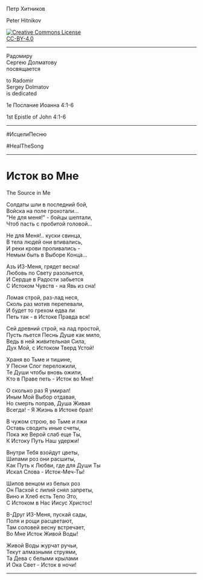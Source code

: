 Петр Хитников

Peter Hitnikov

[CC-BY-4.0]: http://creativecommons.org/licenses/by/4.0/ "{rel='license'}"

[CC-BY-4.0_png]: https://i.creativecommons.org/l/by/4.0/88x31.png

[![Creative Commons License][CC-BY-4.0_png]][CC-BY-4.0]<br/>[CC-BY-4.0][]

---

Радомиру  
Сергею Долматову  
посвящается

to Radomir  
Sergey Dolmatov  
is dedicated

1e Послание Иоанна 4:1-6

1st Epistle of John 4:1-6

---

\#ИсцелиПесню

\#HealTheSong

---

# Исток во Мне
The Source in Me

Солдаты шли в последний бой,  
Войска на поле грохотали...  
"Не для меня!" - бойцы шептали,  
Чтоб пасть с пробитой головой...

Не для Меня!.. куски свинца,  
В тела людей они впивались,  
И реки крови проливались -  
Немым быть в Выборе Конца...

Азъ ИЗ-Меня, грядет весна!  
Любовь по Свету разольется,  
И Сердце в Радости забьется  
С Истоком Чувств - на Явь из сна!

Ломая строй, раз-лад неся,  
Сколь раз мотив перепевали,  
И будет то грехом едва ли  
Петь так - в Истоке Правда вся!

Сей древний строй, на лад простой,  
Пусть льется Песнь Душе как мило,  
Ведь в ней живительная Сила,  
Дух Мой, с Истоком Тверд Устой!

Храня во Тьме и тишине,  
У Песни Слог переложили,  
Те Души чтобы вновь ожили,  
Кто в Праве петь - Исток во Мне!

О сколько раз Я умирал!  
Иным Мой Выбор отдавая,  
Но смерть поправ, Душа Живая  
Всегда! - Я Жизнь в Истоке брал!

В чужом строю, во Тьме и лжи  
Оставь сводить иные счеты,  
Пока же Верой слаб еще Ты,  
К Истоку Путь Наш удержи!

Внутри Тебя взойдут цветы,  
Шипами роз они расшиты,  
Как Путь к Любви, где для Души Ты  
Искал Слова - Исток-Меч-Ты!

Шипов венцом из белых роз  
Он Пасхой с лилий снял запреты,  
Вино и Хлеб есть Тело Это,  
С Истоком в Нас Иисус Христос!

В-Друг ИЗ-Меня, пускай сады,  
Поля и рощи расцветают,  
Там соловей весну встречает,  
Во Мне Исток Живой Воды!

Живой Воды журчат ручьи,  
Текут алмазными струями,  
Та Дева с белыми крылами  
И Ока Свет - Исток в ночи!

---
